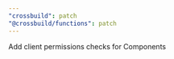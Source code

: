 ```yaml
---
"crossbuild": patch
"@crossbuild/functions": patch
---
```


Add client permissions checks for Components
